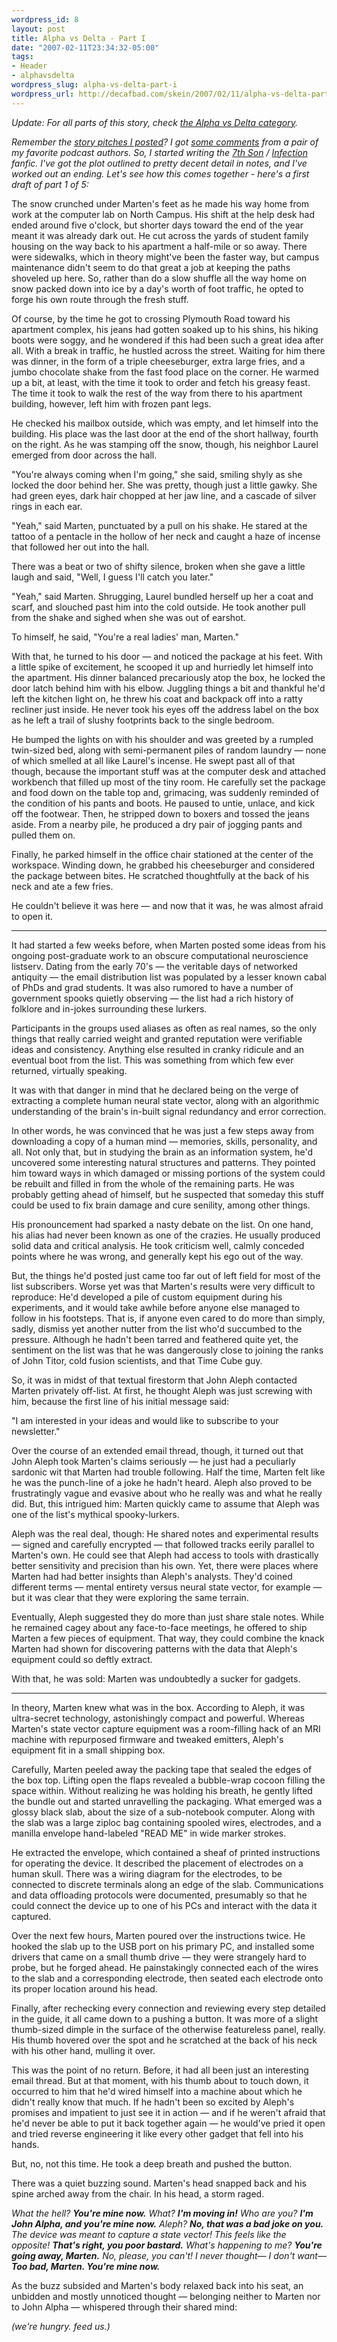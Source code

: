 ```yaml
--- 
wordpress_id: 8
layout: post
title: Alpha vs Delta - Part I
date: "2007-02-11T23:34:32-05:00"
tags: 
- Header
- alphavsdelta
wordpress_slug: alpha-vs-delta-part-i
wordpress_url: http://decafbad.com/skein/2007/02/11/alpha-vs-delta-part-i/
---
```

<i>Update:  For all parts of this story, check [the Alpha vs Delta category](http://decafbad.com/skein/category/alphavsdelta/).</i>

<i>Remember the [story pitches I posted](http://decafbad.com/skein/2007/02/08/some-story-pitches/)?  I got [some comments](http://decafbad.com/skein/2007/02/08/some-story-pitches/#comments) from a pair of my favorite podcast authors.  So, I started writing the [7th Son](http://jchutchins.net/7Son/Home/Home.html) / [Infection](http://scottsigler.podshow.com/podcasts/) fanfic.  I've got the plot outlined to pretty decent detail in notes, and I've worked out an ending.  Let's see how this comes together - here's a first draft of part 1 of 5:</i>

The snow crunched under Marten's feet as he made his way home from work at the computer lab on North Campus.  His shift at the help desk had ended around five o'clock, but shorter days toward the end of the year meant it was already dark out.  He cut across the yards of student family housing on the way back to his apartment a half-mile or so away.  There were sidewalks, which in theory might've been the faster way, but campus maintenance didn't seem to do that great a job at keeping the paths shoveled up here.  So, rather than do a slow shuffle all the way home on snow packed down into ice by a day's worth of foot traffic, he opted to forge his own route through the fresh stuff.

<!--more-->

Of course, by the time he got to crossing Plymouth Road toward his apartment complex, his jeans had gotten soaked up to his shins, his hiking boots were soggy, and he wondered if this had been such a great idea after all.  With a break in traffic, he hustled across the street.  Waiting for him there was dinner, in the form of a triple cheeseburger, extra large fries, and a jumbo chocolate shake from the fast food place on the corner.  He warmed up a bit, at least, with the time it took to order and fetch his greasy feast.  The time it took to walk the rest of the way from there to his apartment building, however, left him with frozen pant legs.

He checked his mailbox outside, which was empty, and let himself into the building.  His place was the last door at the end of the short hallway, fourth on the right.  As he was stamping off the snow, though, his neighbor Laurel emerged from door across the hall.

"You're always coming when I'm going," she said, smiling shyly as she locked the door behind her.  She was pretty, though just a little gawky.  She had green eyes, dark hair chopped at her jaw line, and a cascade of silver rings in each ear.

"Yeah," said Marten, punctuated by a pull on his shake.  He stared at the tattoo of a pentacle in the hollow of her neck and caught a haze of incense that followed her out into the hall.

There was a beat or two of shifty silence, broken when she gave a little laugh and said, "Well, I guess I'll catch you later."

"Yeah," said Marten.  Shrugging, Laurel bundled herself up her a coat and scarf, and slouched past him into the cold outside.  He took another pull from the shake and sighed when she was out of earshot.  

To himself, he said, "You're a real ladies' man, Marten."

With that, he turned to his door — and noticed the package at his feet.  With a little spike of excitement, he scooped it up and hurriedly let himself into the apartment.  His dinner balanced precariously atop the box, he locked the door latch behind him with his elbow.  Juggling things a bit and thankful he'd left the kitchen light on, he threw his coat and backpack off into a ratty recliner just inside.   He never took his eyes off the address label on the box as he left a trail of slushy footprints back to the single bedroom.

He bumped the lights on with his shoulder and was greeted by a rumpled twin-sized bed, along with semi-permanent piles of random laundry — none of which smelled at all like Laurel's incense.  He swept past all of that though, because the important stuff was at the computer desk and attached workbench that filled up most of the tiny room.  He carefully set the package and food down on the table top and, grimacing, was suddenly reminded of the condition of his pants and boots.  He paused to untie, unlace, and kick off the footwear.  Then, he stripped down to boxers and tossed the jeans aside.  From a nearby pile, he produced a dry pair of jogging pants and pulled them on.   

Finally, he parked himself in the office chair stationed at the center of the workspace.  Winding down, he grabbed his cheeseburger and considered the package between bites.  He scratched thoughtfully at the back of his neck and ate a few fries.  

He couldn't believe it was here — and now that it was, he was almost afraid to open it.

* * *

It had started a few weeks before, when Marten posted some ideas from his ongoing post-graduate work to an obscure computational neuroscience listserv.  Dating from the early 70's — the veritable days of networked antiquity — the email distribution list was populated by a lesser known cabal of PhDs and grad students.  It was also rumored to have a number of government spooks quietly observing — the list had a rich history of folklore and in-jokes surrounding these lurkers.

Participants in the groups used aliases as often as real names, so the only things that really carried weight and granted reputation were verifiable ideas and consistency.  Anything else resulted in cranky ridicule and an eventual boot from the list.  This was something from which few ever returned, virtually speaking.

It was with that danger in mind that he declared being on the verge of extracting a complete human neural state vector, along with an algorithmic understanding of the brain's in-built signal redundancy and error correction.

In other words, he was convinced that he was just a few steps away from downloading a copy of a human mind — memories, skills, personality, and all.  Not only that, but in studying the brain as an information system, he'd uncovered some interesting natural structures and patterns.  They pointed him toward ways in which damaged or missing portions of the system could be rebuilt and filled in from the whole of the remaining parts.  He was probably getting ahead of himself, but he suspected that someday this stuff could be used to fix brain damage and cure senility, among other things.

His pronouncement had sparked a nasty debate on the list.  On one hand, his alias had never been known as one of the crazies.  He usually produced solid data and critical analysis.  He took criticism well, calmly conceded points where he was wrong, and generally kept his ego out of the way.  

But, the things he'd posted just came too far out of left field for most of the list subscribers.  Worse yet was that Marten's results were very difficult to reproduce:  He'd developed a pile of custom equipment during his experiments, and it would take awhile before anyone else managed to follow in his footsteps.  That is, if anyone even cared to do more than simply, sadly, dismiss yet another nutter from the list who'd succumbed to the pressure.  Although he hadn't been tarred and feathered quite yet, the sentiment on the list was that he was dangerously close to joining the ranks of John Titor, cold fusion scientists, and that Time Cube guy.

So, it was in midst of that textual firestorm that John Aleph contacted Marten privately off-list.  At first, he thought Aleph was just screwing with him, because the first line of his initial message said:

"I am interested in your ideas and would like to subscribe to your newsletter."

Over the course of an extended email thread, though, it turned out that John Aleph took Marten's claims seriously — he just had a peculiarly sardonic wit that Marten had trouble following.  Half the time, Marten felt like he was the punch-line of a joke he hadn't heard.  Aleph also proved to be frustratingly vague and evasive about who he really was and what he really did.  But, this intrigued him:  Marten quickly came to assume that Aleph was one of the list's mythical spooky-lurkers.

Aleph was the real deal, though:  He shared notes and experimental results — signed and carefully encrypted — that followed tracks eerily parallel to Marten's own.  He could see that Aleph had access to tools with drastically better sensitivity and precision than his own.  Yet, there were places where Marten had had better insights than Aleph's analysts.  They'd coined different terms — mental entirety versus neural state vector, for example — but it was clear that they were exploring the same terrain.

Eventually, Aleph suggested they do more than just share stale notes.  While he remained cagey about any face-to-face meetings, he offered to ship Marten a few pieces of equipment.  That way, they could combine the knack Marten had shown for discovering patterns with the data that Aleph's equipment could so deftly extract.

With that, he was sold:  Marten was undoubtedly a sucker for gadgets.

* * *

In theory, Marten knew what was in the box.  According to Aleph, it was ultra-secret technology, astonishingly compact and powerful.  Whereas Marten's state vector capture equipment was a room-filling hack of an MRI machine with repurposed firmware and tweaked emitters, Aleph's equipment fit in a small shipping box.

Carefully, Marten peeled away the packing tape that sealed the edges of the box top.  Lifting open the flaps revealed a bubble-wrap cocoon filling the space within.  Without realizing he was holding his breath, he gently lifted the bundle out and started unravelling the packaging.  What emerged was a glossy black slab, about the size of a sub-notebook computer.  Along with the slab was a large ziploc bag containing spooled wires, electrodes, and a manilla envelope hand-labeled "READ ME" in wide marker strokes.

He extracted the envelope, which contained a sheaf of printed instructions for operating the device.  It described the placement of electrodes on a human skull.  There was a wiring diagram for the electrodes, to be connected to discrete terminals along an edge of the slab.  Communications and data offloading protocols were documented, presumably so that he could connect the device up to one of his PCs and interact with the data it captured.

Over the next few hours, Marten poured over the instructions twice.  He hooked the slab up to the USB port on his primary PC, and installed some drivers that came on a small thumb drive — they were strangely hard to probe, but he forged ahead.  He painstakingly connected each of the wires to the slab and a corresponding electrode, then seated each electrode onto its proper location around his head.

Finally, after rechecking every connection and reviewing every step detailed in the guide, it all came down to a pushing a button.  It was more of a slight thumb-sized dimple in the surface of the otherwise featureless panel, really.  His thumb hovered over the spot and he scratched at the back of his neck with his other hand, mulling it over.

This was the point of no return.  Before, it had all been just an interesting email thread.  But at that moment, with his thumb about to touch down, it occurred to him that he'd wired himself into a machine about which he didn't really know that much.  If he hadn't been so excited by Aleph's promises and impatient to just see it in action — and if he weren't afraid that he'd never be able to put it back together again — he would've pried it open and tried reverse engineering it like every other gadget that fell into his hands.

But, no, not this time.  He took a deep breath and pushed the button.

There was a quiet buzzing sound.  Marten's head snapped back and his spine arched away from the chair.  In his head, a storm raged.

<i>What the hell?  **You're mine now.**  What?  **I'm moving in!**  Who are you?  **I'm John Alpha, and you're mine now.**  Aleph?  **No, that was a bad joke on you.**  The device was meant to capture a state vector!  This feels like the opposite!  **That's right, you poor bastard.**  What's happening to me?  **You're going away, Marten.**  No, please, you can't!  I never thought—  I don't want—  **Too bad, Marten.  You're mine now.**</i>

As the buzz subsided and Marten's body relaxed back into his seat, an unbidden and mostly unnoticed thought — belonging neither to Marten nor to John Alpha — whispered through their shared mind:  

*(we're hungry.  feed us.)*
